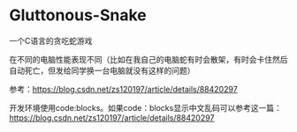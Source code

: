 # Gluttonous-Snake
一个C语言的贪吃蛇游戏

在不同的电脑性能表现不同（比如在我自己的电脑蛇有时会散架，有时会卡住然后自动死亡，但发给同学换一台电脑就没有这样的问题）

参考：https://blog.csdn.net/zs120197/article/details/88420297

开发环境使用code:blocks。如果code：blocks显示中文乱码可以参考这一篇：
https://blog.csdn.net/zs120197/article/details/88420297
